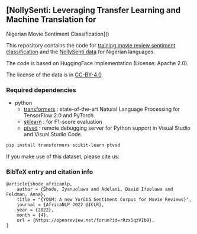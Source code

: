 ## [NollySenti: Leveraging Transfer Learning and Machine Translation for
Nigerian Movie Sentiment Classification]()

This repository contains the code for [training movie review sentiment classification](https://github.com/IyanuSh/NollySenti/tree/main/train_textclass.py) and the [NollySenti data](https://github.com/IyanuSh/NollySenti/tree/main/data/) for Nigerian languages. 

The code is based on HuggingFace implementation (License: Apache 2.0).

The license of the data is in [CC-BY-4.0](https://creativecommons.org/licenses/by/4.0/).

### Required dependencies
* python
  * [transformers](https://pypi.org/project/transformers/) : state-of-the-art Natural Language Processing for TensorFlow 2.0 and PyTorch.
  * [sklearn](https://scikit-learn.org/stable/install.html) : for F1-score evaluation
  * [ptvsd](https://pypi.org/project/ptvsd/) : remote debugging server for Python support in Visual Studio and Visual Studio Code.

```bash
pip install transformers scikit-learn ptvsd
```

If you make use of this dataset, please cite us:

### BibTeX entry and citation info
```
@article{shode_africanlp,
    author = {Shode, Iyanuoluwa and Adelani, David Ifeoluwa and Feldman, Anna},
    title = "{YOSM: A new Yorùbá Sentiment Corpus for Movie Reviews}",
    journal = {AfricaNLP 2022 @ICLR},
    year = {2022},
    month = {4},
    url = {https://openreview.net/forum?id=rRzx5qzVIb9},
}
```


